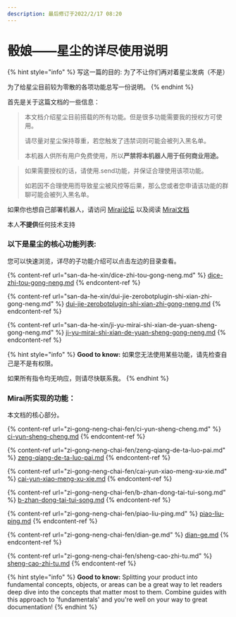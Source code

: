 ```yaml
---
description: 最后修订于2022/2/17 08:20
---
```


# 骰娘——星尘的详尽使用说明

{% hint style="info" %}
写这一篇的目的: 为了不让你们再对着星尘发病（不是）

为了给星尘目前较为零散的各项功能总写一份说明。
{% endhint %}

首先是关于这篇文档的一些信息：

> 本文档介绍星尘目前搭载的所有功能。但是很多功能需要我的授权方可使用。
>
> 请尽量对星尘保持尊重，若您触发了违禁词则可能会被列入黑名单。
>
> 本机器人供所有用户免费使用，所以**严禁将本机器人用于任何商业用途。**

> 如果需要授权的话，请使用.send功能，并保证合理使用该项功能。
>
> 如若因不合理使用而导致星尘被风控等后果，那么您或者您申请该功能的群聊可能会被列入黑名单。

如果你也想自己部署机器人，请访问 [Mirai论坛](https://mirai.mamoe.net) 以及阅读 [Mirai文档](https://docs.mirai.mamoe.net)

本人**不提供**任何技术支持

### 以下是星尘的核心功能列表:

您可以快速浏览，详尽的子功能介绍可以点击左边的目录查看。

{% content-ref url="san-da-he-xin/dice-zhi-tou-gong-neng.md" %}
[dice-zhi-tou-gong-neng.md](san-da-he-xin/dice-zhi-tou-gong-neng.md)
{% endcontent-ref %}

{% content-ref url="san-da-he-xin/dui-jie-zerobotplugin-shi-xian-zhi-gong-neng.md" %}
[dui-jie-zerobotplugin-shi-xian-zhi-gong-neng.md](san-da-he-xin/dui-jie-zerobotplugin-shi-xian-zhi-gong-neng.md)
{% endcontent-ref %}

{% content-ref url="san-da-he-xin/ji-yu-mirai-shi-xian-de-yuan-sheng-gong-neng.md" %}
[ji-yu-mirai-shi-xian-de-yuan-sheng-gong-neng.md](san-da-he-xin/ji-yu-mirai-shi-xian-de-yuan-sheng-gong-neng.md)
{% endcontent-ref %}

{% hint style="info" %}
**Good to know:** 如果您无法使用某些功能，请先检查自己是不是有权限。

如果所有指令均无响应，则请尽快联系我。
{% endhint %}

### Mirai所实现的功能：

本文档的核心部分。

{% content-ref url="zi-gong-neng-chai-fen/ci-yun-sheng-cheng.md" %}
[ci-yun-sheng-cheng.md](zi-gong-neng-chai-fen/ci-yun-sheng-cheng.md)
{% endcontent-ref %}

{% content-ref url="zi-gong-neng-chai-fen/zeng-qiang-de-ta-luo-pai.md" %}
[zeng-qiang-de-ta-luo-pai.md](zi-gong-neng-chai-fen/zeng-qiang-de-ta-luo-pai.md)
{% endcontent-ref %}

{% content-ref url="zi-gong-neng-chai-fen/cai-yun-xiao-meng-xu-xie.md" %}
[cai-yun-xiao-meng-xu-xie.md](zi-gong-neng-chai-fen/cai-yun-xiao-meng-xu-xie.md)
{% endcontent-ref %}

{% content-ref url="zi-gong-neng-chai-fen/b-zhan-dong-tai-tui-song.md" %}
[b-zhan-dong-tai-tui-song.md](zi-gong-neng-chai-fen/b-zhan-dong-tai-tui-song.md)
{% endcontent-ref %}

{% content-ref url="zi-gong-neng-chai-fen/piao-liu-ping.md" %}
[piao-liu-ping.md](zi-gong-neng-chai-fen/piao-liu-ping.md)
{% endcontent-ref %}

{% content-ref url="zi-gong-neng-chai-fen/dian-ge.md" %}
[dian-ge.md](zi-gong-neng-chai-fen/dian-ge.md)
{% endcontent-ref %}

{% content-ref url="zi-gong-neng-chai-fen/sheng-cao-zhi-tu.md" %}
[sheng-cao-zhi-tu.md](zi-gong-neng-chai-fen/sheng-cao-zhi-tu.md)
{% endcontent-ref %}

{% hint style="info" %}
**Good to know:** Splitting your product into fundamental concepts, objects, or areas can be a great way to let readers deep dive into the concepts that matter most to them. Combine guides with this approach to 'fundamentals' and you're well on your way to great documentation!
{% endhint %}
